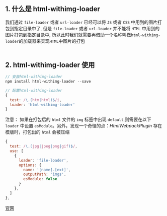 ## 1. 什么是 html-withimg-loader
我们通过 `file-loader` 或者 `url-loader` 已经可以将 `JS` 或者 `CSS` 中用到的图片打包到指定目录中了, 但是 `file-loader` 或者 `url-loader` 并不能将 `HTML` 中用到的图片打包到指定目录中, 所以此时我们就需要再借助一个名称叫做`html-withimg-loader`的加载器来实现`HTML`中图片的打包
<div style="margin-bottom: 50px;"></div>

## 2. html-withimg-loader 使用
```js
// 安装html-withimg-loader
npm install html-withimg-loader --save

// 配置html-withimg-loader
{
  test: /\.(htm|html)$/i,
  loader: 'html-withimg-loader'
}
```

注意：
如果在打包后的 `html` 文件的 `img` 标签中出现 `default`,则需要在以下 `loader` 中设置 `esModule`。另外，发现一个奇怪的点：*HtmlWebpackPlugin* 存在模版时，打包出的 `html` 会被压缩
```js
{
  test: /\.(jpg|jpeg|png|gif)$/,
  use: [
    {
      loader: 'file-loader',
      options: {
        name: '[name].[ext]',
        outputPath: 'imgs',
        esModule: false
      }
    },
  ]
},
```


[官网](https://www.npmjs.com/package/html-withimg-loader)